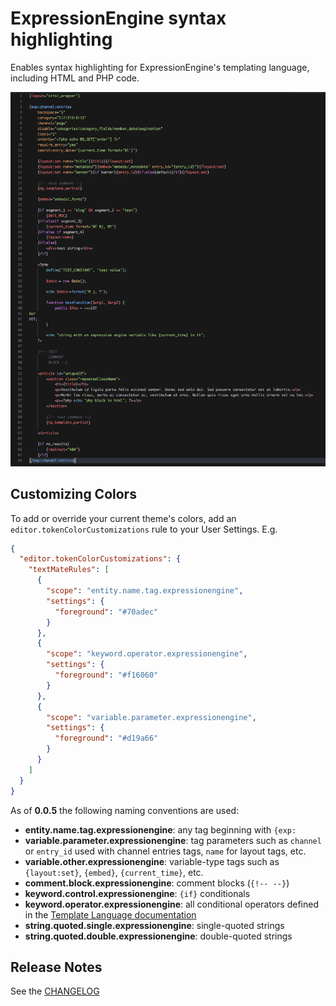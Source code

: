 # ExpressionEngine syntax highlighting

Enables syntax highlighting for ExpressionEngine's templating language, including HTML and PHP code.

![feature X](./example.png)

## Customizing Colors

To add or override your current theme's colors, add an `editor.tokenColorCustomizations` rule to your User Settings. E.g.

```json
{
  "editor.tokenColorCustomizations": {
    "textMateRules": [
      {
        "scope": "entity.name.tag.expressionengine",
        "settings": {
          "foreground": "#70adec"
        }
      },
      {
        "scope": "keyword.operator.expressionengine",
        "settings": {
          "foreground": "#f16060"
        }
      },
      {
        "scope": "variable.parameter.expressionengine",
        "settings": {
          "foreground": "#d19a66"
        }
      }
    ]
  }
}
```

As of **0.0.5** the following naming conventions are used:

* **entity.name.tag.expressionengine**: any tag beginning with `{exp:`
* **variable.parameter.expressionengine**: tag parameters such as `channel` or `entry_id` used with channel entries tags, `name` for layout tags, etc.
* **variable.other.expressionengine**: variable-type tags such as `{layout:set}`, `{embed}`, `{current_time}`, etc.
* **comment.block.expressionengine**: comment blocks (`{!-- --}`)
* **keyword.control.expressionengine**: `{if}` conditionals
* **keyword.operator.expressionengine**: all conditional operators defined in the [Template Language documentation](https://docs.expressionengine.com/latest/templates/conditionals.html#operators)
* **string.quoted.single.expressionengine**: single-quoted strings
* **string.quoted.double.expressionengine**: double-quoted strings

## Release Notes

See the [CHANGELOG](./CHANGELOG.md)